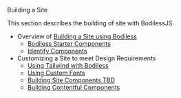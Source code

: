 Building a Site

This section describes the building of site with BodilessJS.

* Overview of [Building a Site using Bodiless](/Development/Guides/BuildingSites/BuildingOverview)
  * [Bodiless Starter Components](/Development/Guides/BuildingSites/ComponentsStarterKit)
  * [Identify Components](/Development/Guides/BuildingSites/IdentifyingComponentsGuide)
* Customizing a Site to meet Design Requirements
  * [Using Tailwind with Bodiless](/Development/Guides/BuildingSites/TailwindGuide)
  * [Using Custom Fonts](/Development/Guides/BuildingSites/Fonts)
  * [Building Site Components TBD](/TBD)
  * [Building Contentful Components](/Development/Guides/BuildingSites/BuildingComponents/BuildingContentful)